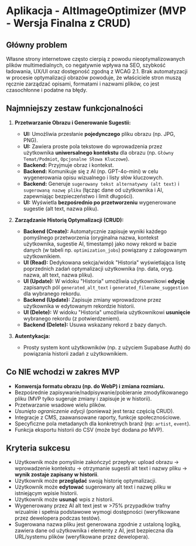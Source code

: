 # Aplikacja - AltImageOptimizer (MVP - Wersja Finalna z CRUD)

## Główny problem
Własne strony internetowe często cierpią z powodu nieoptymalizowanych plików multimedialnych, co negatywnie wpływa na SEO, szybkość ładowania, UX/UI oraz dostępność zgodną z WCAG 2.1. Brak automatyzacji w procesie optymalizacji obrazów powoduje, że właściciele stron muszą ręcznie zarządzać opisami, formatami i nazwami plików, co jest czasochłonne i podatne na błędy.

## Najmniejszy zestaw funkcjonalności
1. **Przetwarzanie Obrazu i Generowanie Sugestii:**
   * **UI:** Umożliwia przesłanie **pojedynczego** pliku obrazu (np. JPG, PNG).
   * **UI:** Zawiera proste pola tekstowe do wprowadzenia przez użytkownika **uniwersalnego kontekstu** dla obrazu (np. `Główny Temat/Podmiot`, `Opcjonalne Słowa Kluczowe`).
   * **Backend:** Przyjmuje obraz i kontekst.
   * **Backend:** Komunikuje się z AI (np. GPT-4o-mini) w celu wygenerowania opisu wizualnego i listy słów kluczowych.
   * **Backend:** Generuje `sugerowany tekst alternatywny (alt text)` i `sugerowaną nazwę pliku` (łącząc dane od użytkownika i AI, zapewniając bezpieczeństwo i limit długości).
   * **UI:** Wyświetla **bezpośrednio po przetworzeniu** wygenerowane sugestie (alt text, nazwa pliku).

2. **Zarządzanie Historią Optymalizacji (CRUD):**
   * **Backend (Create):** Automatycznie zapisuje wyniki każdego pomyślnego przetworzenia (oryginalna nazwa, kontekst użytkownika, sugestie AI, timestamp) jako nowy rekord w bazie danych (w tabeli np. `optimization_jobs`) powiązany z zalogowanym użytkownikiem.
   * **UI (Read):** Dedykowana sekcja/widok "Historia" wyświetlająca listę poprzednich zadań optymalizacji użytkownika (np. data, oryg. nazwa, alt text, nazwa pliku).
   * **UI (Update):** W widoku "Historia" umożliwia użytkownikowi **edycję** zapisanych pól `generated_alt_text` i `generated_filename_suggestion` dla wybranego rekordu.
   * **Backend (Update):** Zapisuje zmiany wprowadzone przez użytkownika w edytowanym rekordzie historii.
   * **UI (Delete):** W widoku "Historia" umożliwia użytkownikowi **usunięcie** wybranego rekordu (z potwierdzeniem).
   * **Backend (Delete):** Usuwa wskazany rekord z bazy danych.

3. **Autentykacja:**
   * Prosty system kont użytkowników (np. z użyciem Supabase Auth) do powiązania historii zadań z użytkownikiem.

## Co NIE wchodzi w zakres MVP
* **Konwersja formatu obrazu (np. do WebP) i zmiana rozmiaru.**
* Bezpośrednie zapisywanie/nadpisywanie/pobieranie zmodyfikowanego pliku (MVP tylko sugeruje zmiany i zapisuje je w historii).
* Przetwarzanie wsadowe wielu plików.
* *Usunięto ograniczenie edycji* (ponieważ jest teraz częścią CRUD).
* Integracje z CMS, zaawansowane raporty, funkcje społecznościowe.
* Specyficzne pola metadanych dla konkretnych branż (np: `artist`, `event`).
* Funkcja eksportu historii do CSV (może być dodana *po* MVP).

## Kryteria sukcesu
* Użytkownik może pomyślnie zakończyć przepływ: upload obrazu -> wprowadzenie kontekstu -> otrzymanie sugestii alt text i nazwy pliku -> **wynik zostaje zapisany w historii**.
* Użytkownik może **przeglądać** swoją historię optymalizacji.
* Użytkownik może **edytować** sugerowany alt text i nazwę pliku w istniejącym wpisie historii.
* Użytkownik może **usunąć** wpis z historii.
* Wygenerowany przez AI alt text jest w >75% przypadków trafny wizualnie i spełnia podstawowe wymogi dostępności (weryfikowane przez dewelopera podczas testów).
* Sugerowana nazwa pliku jest generowana zgodnie z ustaloną logiką, zawiera dane od użytkownika i elementy z AI, jest bezpieczna dla URL/systemu plików (weryfikowane przez dewelopera).